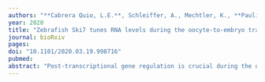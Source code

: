 ```yaml
---
authors: "**Cabrera Quio, L.E.**, Schleiffer, A., Mechtler, K., **Pauli, A.**" 
year: 2020
title: "Zebrafish Ski7 tunes RNA levels during the oocyte-to-embryo transition"
journal: bioRxiv
pages: 
doi: "10.1101/2020.03.19.998716"
pubmed: 
abstract: "Post-transcriptional gene regulation is crucial during the oocyte-to-embryo transition, which is characterized by dramatic developmental changes in the absence of nuclear transcription. Under these conditions, changes to RNA content depend solely on RNA degradation. Although mechanisms that promote RNA decay during embryogenesis are known, it remains unclear which machineries contribute to remodeling the maternal transcriptome during the oocyte-to-embryo transition. Here, we focused on the auxiliary 3'-to-5' degradation factor Ski7 in zebrafish as its mRNA peaks during this transition. Homozygous ski7 mutant fish developed into morphologically normal adults, yet they had decreased fertility. Transcriptome profiling identified stage-specific mRNA targets of Ski7. Genes upregulated in ski7 mutants were generally lowly expressed in wild type, suggesting that Ski7 maintains low transcript levels for this subset of genes. GO analyses of mis-regulated genes implicated Ski7 in redox regulation. This was confirmed experimentally by an increased resistance of ski7 mutant embryos to reductive stress. Overall, our results provide insights into the physiological role of vertebrate Ski7 as an important post-transcriptional regulator during the oocyte-to-embryo transition."
---
```

